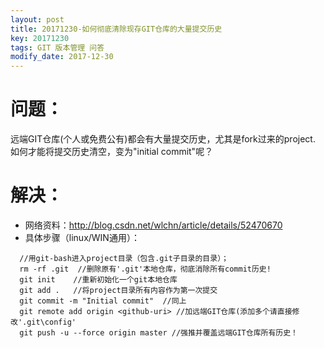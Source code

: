 ```yaml
---
layout: post
title: 20171230-如何彻底清除现存GIT仓库的大量提交历史
key: 20171230
tags: GIT 版本管理 问答
modify_date: 2017-12-30
---
```


# 问题：
远端GIT仓库(个人或免费公有)都会有大量提交历史，尤其是fork过来的project.
如何才能将提交历史清空，变为"initial commit"呢？

# 解决：
* 网络资料：http://blog.csdn.net/wlchn/article/details/52470670
* 具体步骤（linux/WIN通用）：

````
  //用git-bash进入project目录（包含.git子目录的目录）；
  rm -rf .git  //删除原有'.git'本地仓库，彻底消除所有commit历史!
  git init    //重新初始化一个git本地仓库
  git add .   //将project目录所有内容作为第一次提交
  git commit -m "Initial commit"  //同上
  git remote add origin <github-uri> //加远端GIT仓库(添加多个请直接修改'.git\config'
  git push -u --force origin master //强推并覆盖远端GIT仓库所有历史！

````
